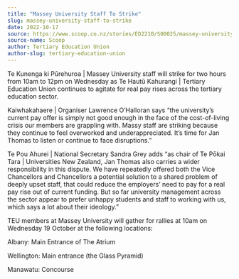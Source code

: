 ```yaml
---
title: "Massey University Staff To Strike"
slug: massey-university-staff-to-strike
date: 2022-10-17
source: https://www.scoop.co.nz/stories/ED2210/S00025/massey-university-staff-to-strike.htm
source-name: Scoop
author: Tertiary Education Union
author-slug: tertiary-education-union
---
```


<p>Te Kunenga ki Pūrehuroa | Massey University staff will
strike for two hours from 10am to 12pm on Wednesday as Te
Hautū Kahurangi | Tertiary Education Union continues to
agitate for real pay rises across the tertiary education
sector.</p>

<p>Kaiwhakahaere | Organiser Lawrence
O’Halloran says “the university’s current pay offer is
simply not good enough in the face of the cost-of-living
crisis our members are grappling with. Massy staff are
striking because they continue to feel overworked and
underappreciated. It’s time for Jan Thomas to listen or
continue to face disruptions.”</p>

<p>Te Pou Ahurei |
National Secretary Sandra Grey adds “as chair of Te Pōkai
Tara | Universities New Zealand, Jan Thomas also carries a
wider responsibility in this dispute. We have repeatedly
offered both the Vice Chancellors and Chancellors a
potential solution to a shared problem of deeply upset
staff, that could reduce the employers’ need to pay for a
real pay rise out of current funding. But so far university
management across the sector appear to prefer unhappy
students and staff to working with us, which says a lot
about their ideology.”</p>

<p>TEU members at Massey
University will gather for rallies at 10am on Wednesday 19
October at the following locations:</p>

<p>Albany: Main
Entrance of The Atrium</p>

<p>Wellington: Main entrance (the
Glass Pyramid)</p>

<p>Manawatu:
Concourse</p>

<p></p>